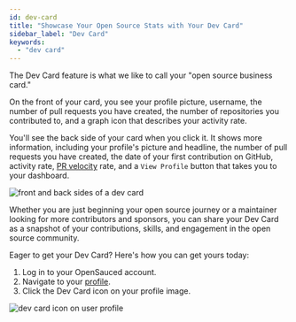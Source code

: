 ```yaml
---
id: dev-card
title: "Showcase Your Open Source Stats with Your Dev Card"
sidebar_label: "Dev Card"
keywords:
  - "dev card"
---
```


The Dev Card feature is what we like to call your "open source business card."

On the front of your card, you see your profile picture, username, the number of pull requests you have created, the number of repositories you contributed to, and a graph icon that describes your activity rate.

You'll see the back side of your card when you click it. It shows more information, including your profile's picture and headline, the number of pull requests you have created, the date of your first contribution on GitHub, activity rate, [PR velocity](https://docs.opensauced.pizza/welcome/glossary/#pr-velocity) rate, and a `View Profile` button that takes you to your dashboard.

![front and back sides of a dev card](../../static/img/a-dev-card.png)

Whether you are just beginning your open source journey or a maintainer looking for more contributors and sponsors, you can share your Dev Card as a snapshot of your contributions, skills, and engagement in the open source community.

Eager to get your Dev Card? Here's how you can get yours today:

1. Log in to your OpenSauced account.
2. Navigate to your [profile](https://app.opensauced.pizza/user/{username}).
3. Click the Dev Card icon on your profile image.

![dev card icon on user profile](../../static/img/<file-name>)

